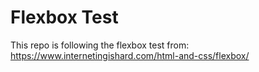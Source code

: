 # Flexbox Test

This repo is following the flexbox test from: https://www.internetingishard.com/html-and-css/flexbox/